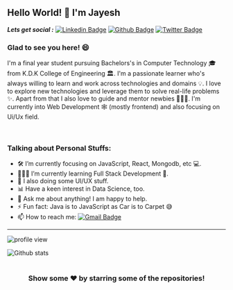 ## Hello World! 🕺 I'm Jayesh

_**Lets get social :**_  [![Linkedin Badge](https://img.shields.io/badge/-jayeshintech-0072b1?style=flat&logo=Linkedin&logoColor=white&link=https://www.linkedin.com/in/jayeshintech/)](https://www.linkedin.com/in/jayeshintech/) [![Github Badge](https://img.shields.io/badge/-TechLead21-grey?style=flat&logo=github&logoColor=white&link=https://github.com/TechLead21/)](https://www.github.com/TechLead21/) [![Twitter Badge](https://img.shields.io/badge/-jayeshintech-00acee?style=flat&logo=twitter&logoColor=white&link=https://twitter.com/jayeshintech/)](https://www.twitter.com/jayeshintech/) 

### Glad to see you here! 😄 

I'm a final year student pursuing Bachelors's in Computer Technology 🎓 from K.D.K College of Engineering 🏛. I'm a passionate learner who's always willing to learn and work across technologies and domains 💡. I love to explore new technologies and leverage them to solve real-life problems ✨. Apart from that I also love to guide and mentor newbies 👨🏻‍💻. I'm currently into Web Development 🕸️ (mostly frontend) and also focusing on Ui/Ux field.

<br />

### Talking about Personal Stuffs:

- 🛠 I’m currently focusing on JavaScript, React, Mongodb, etc 💻.
- 👨🏻‍💻 I’m currently learning Full Stack Development 🚀.
- 🎨 I also doing some UI/UX stuff.
- 📊 Have a keen interest in Data Science, too.
- 💬 Ask me about anything! I am happy to help.
- ⚡ Fun fact: Java is to JavaScript as Car is to Carpet 😅
- 📫 How to reach me: [![Gmail Badge](https://img.shields.io/badge/-techlead.2112@gmail.com-c14438?style=flat&logo=Gmail&logoColor=white&link=mailto:techlead.2112@gmail.com)](mailto:techlead.2112@gmail.com)

---

![profile view](https://gpvc.arturio.dev/TechLead-21)

![Github stats](https://github-readme-stats.vercel.app/api?username=Techlead-21&show_icons=true&hide_border=true)

#

<div align="center">

### Show some ❤️ by starring some of the repositories!

</div>



<!--
**TechLead-21/TechLead-21** is a ✨ _special_ ✨ repository because its `README.md` (this file) appears on your GitHub profile.

Here are some ideas to get you started:

- 🔭 I’m currently working on ...
- 🌱 I’m currently learning ...
- 👯 I’m looking to collaborate on ...
- 🤔 I’m looking for help with ... 
- 💬 Ask me about ...
- 📫 How to reach me: ...
- 😄 Pronouns: ...
- ⚡ Fun fact: ...
-->
